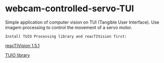 # webcam-controlled-servo-TUI
Simple application of computer vision on TUI (Tangible User Interface). Use imagem processing to control the movement of a servo motor.

`Install TUIO Processing library and reacTIVision first:`

[reacTIVision 1.5.1](http://reactivision.sourceforge.net/)

[TUIO library](https://www.tuio.org/?software)
